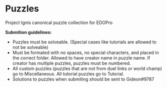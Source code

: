 # Puzzles
Project Ignis canonical puzzle collection for EDOPro

**__Submition guidelines:__**

* Puzzles must be solveable. (Special cases like tutorials are allowed to not be solveable)
* Must be formated with no spaces, no special characters, and placed in the correct folder. Allowed to have creator name in puzzle name. If creator has multiple puzzles, puzzles must be numbered.
* All custom puzzles (puzzles that are not from duel links or world champ) go to Miscellaneous. All tutorial puzzles go to Tutorial.
* Solutions to puzzles when submiting should be sent to Gideon#9787
